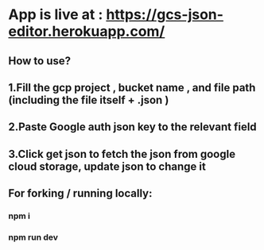 # App is live at : https://gcs-json-editor.herokuapp.com/
## How to use?
## 1.Fill the gcp project , bucket name , and file path (including the file itself + .json )
## 2.Paste Google auth json key to the relevant field 
## 3.Click get json to fetch the json from google cloud storage, update json to change it
## For forking / running locally:
### npm i 
### npm run dev